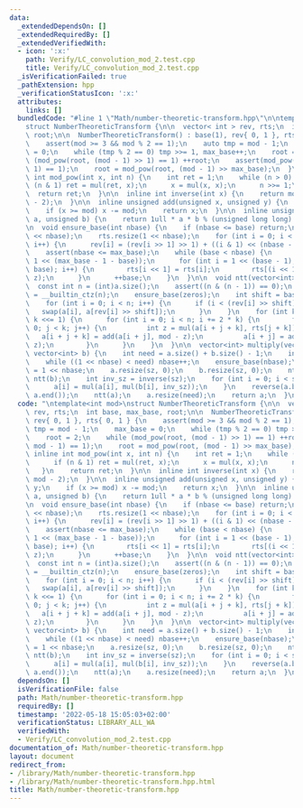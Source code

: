 ```yaml
---
data:
  _extendedDependsOn: []
  _extendedRequiredBy: []
  _extendedVerifiedWith:
  - icon: ':x:'
    path: Verify/LC_convolution_mod_2.test.cpp
    title: Verify/LC_convolution_mod_2.test.cpp
  _isVerificationFailed: true
  _pathExtension: hpp
  _verificationStatusIcon: ':x:'
  attributes:
    links: []
  bundledCode: "#line 1 \"Math/number-theoretic-transform.hpp\"\n\ntemplate<int mod>\n\
    struct NumberTheoreticTransform {\n\n  vector< int > rev, rts;\n  int base, max_base,\
    \ root;\n\n  NumberTheoreticTransform() : base(1), rev{ 0, 1 }, rts{ 0, 1 } {\n\
    \    assert(mod >= 3 && mod % 2 == 1);\n    auto tmp = mod - 1;\n    max_base\
    \ = 0;\n    while (tmp % 2 == 0) tmp >>= 1, max_base++;\n    root = 2;\n    while\
    \ (mod_pow(root, (mod - 1) >> 1) == 1) ++root;\n    assert(mod_pow(root, mod -\
    \ 1) == 1);\n    root = mod_pow(root, (mod - 1) >> max_base);\n  }\n\n  inline\
    \ int mod_pow(int x, int n) {\n    int ret = 1;\n    while (n > 0) {\n      if\
    \ (n & 1) ret = mul(ret, x);\n      x = mul(x, x);\n      n >>= 1;\n    }\n  \
    \  return ret;\n  }\n\n  inline int inverse(int x) {\n    return mod_pow(x, mod\
    \ - 2);\n  }\n\n  inline unsigned add(unsigned x, unsigned y) {\n    x += y;\n\
    \    if (x >= mod) x -= mod;\n    return x;\n  }\n\n  inline unsigned mul(unsigned\
    \ a, unsigned b) {\n    return 1ull * a * b % (unsigned long long) mod;\n  }\n\
    \n  void ensure_base(int nbase) {\n    if (nbase <= base) return;\n    rev.resize(1\
    \ << nbase);\n    rts.resize(1 << nbase);\n    for (int i = 0; i < (1 << nbase);\
    \ i++) {\n      rev[i] = (rev[i >> 1] >> 1) + ((i & 1) << (nbase - 1));\n    }\n\
    \    assert(nbase <= max_base);\n    while (base < nbase) {\n      int z = mod_pow(root,\
    \ 1 << (max_base - 1 - base));\n      for (int i = 1 << (base - 1); i < (1 <<\
    \ base); i++) {\n        rts[i << 1] = rts[i];\n        rts[(i << 1) + 1] = mul(rts[i],\
    \ z);\n      }\n      ++base;\n    }\n  }\n\n  void ntt(vector<int>& a) {\n  \
    \  const int n = (int)a.size();\n    assert((n & (n - 1)) == 0);\n    int zeros\
    \ = __builtin_ctz(n);\n    ensure_base(zeros);\n    int shift = base - zeros;\n\
    \    for (int i = 0; i < n; i++) {\n      if (i < (rev[i] >> shift)) {\n     \
    \   swap(a[i], a[rev[i] >> shift]);\n      }\n    }\n    for (int k = 1; k < n;\
    \ k <<= 1) {\n      for (int i = 0; i < n; i += 2 * k) {\n        for (int j =\
    \ 0; j < k; j++) {\n          int z = mul(a[i + j + k], rts[j + k]);\n       \
    \   a[i + j + k] = add(a[i + j], mod - z);\n          a[i + j] = add(a[i + j],\
    \ z);\n        }\n      }\n    }\n  }\n\n  vector<int> multiply(vector<int> a,\
    \ vector<int> b) {\n    int need = a.size() + b.size() - 1;\n    int nbase = 1;\n\
    \    while ((1 << nbase) < need) nbase++;\n    ensure_base(nbase);\n    int sz\
    \ = 1 << nbase;\n    a.resize(sz, 0);\n    b.resize(sz, 0);\n    ntt(a);\n   \
    \ ntt(b);\n    int inv_sz = inverse(sz);\n    for (int i = 0; i < sz; i++) {\n\
    \      a[i] = mul(a[i], mul(b[i], inv_sz));\n    }\n    reverse(a.begin() + 1,\
    \ a.end());\n    ntt(a);\n    a.resize(need);\n    return a;\n  }\n};\n"
  code: "\ntemplate<int mod>\nstruct NumberTheoreticTransform {\n\n  vector< int >\
    \ rev, rts;\n  int base, max_base, root;\n\n  NumberTheoreticTransform() : base(1),\
    \ rev{ 0, 1 }, rts{ 0, 1 } {\n    assert(mod >= 3 && mod % 2 == 1);\n    auto\
    \ tmp = mod - 1;\n    max_base = 0;\n    while (tmp % 2 == 0) tmp >>= 1, max_base++;\n\
    \    root = 2;\n    while (mod_pow(root, (mod - 1) >> 1) == 1) ++root;\n    assert(mod_pow(root,\
    \ mod - 1) == 1);\n    root = mod_pow(root, (mod - 1) >> max_base);\n  }\n\n \
    \ inline int mod_pow(int x, int n) {\n    int ret = 1;\n    while (n > 0) {\n\
    \      if (n & 1) ret = mul(ret, x);\n      x = mul(x, x);\n      n >>= 1;\n \
    \   }\n    return ret;\n  }\n\n  inline int inverse(int x) {\n    return mod_pow(x,\
    \ mod - 2);\n  }\n\n  inline unsigned add(unsigned x, unsigned y) {\n    x +=\
    \ y;\n    if (x >= mod) x -= mod;\n    return x;\n  }\n\n  inline unsigned mul(unsigned\
    \ a, unsigned b) {\n    return 1ull * a * b % (unsigned long long) mod;\n  }\n\
    \n  void ensure_base(int nbase) {\n    if (nbase <= base) return;\n    rev.resize(1\
    \ << nbase);\n    rts.resize(1 << nbase);\n    for (int i = 0; i < (1 << nbase);\
    \ i++) {\n      rev[i] = (rev[i >> 1] >> 1) + ((i & 1) << (nbase - 1));\n    }\n\
    \    assert(nbase <= max_base);\n    while (base < nbase) {\n      int z = mod_pow(root,\
    \ 1 << (max_base - 1 - base));\n      for (int i = 1 << (base - 1); i < (1 <<\
    \ base); i++) {\n        rts[i << 1] = rts[i];\n        rts[(i << 1) + 1] = mul(rts[i],\
    \ z);\n      }\n      ++base;\n    }\n  }\n\n  void ntt(vector<int>& a) {\n  \
    \  const int n = (int)a.size();\n    assert((n & (n - 1)) == 0);\n    int zeros\
    \ = __builtin_ctz(n);\n    ensure_base(zeros);\n    int shift = base - zeros;\n\
    \    for (int i = 0; i < n; i++) {\n      if (i < (rev[i] >> shift)) {\n     \
    \   swap(a[i], a[rev[i] >> shift]);\n      }\n    }\n    for (int k = 1; k < n;\
    \ k <<= 1) {\n      for (int i = 0; i < n; i += 2 * k) {\n        for (int j =\
    \ 0; j < k; j++) {\n          int z = mul(a[i + j + k], rts[j + k]);\n       \
    \   a[i + j + k] = add(a[i + j], mod - z);\n          a[i + j] = add(a[i + j],\
    \ z);\n        }\n      }\n    }\n  }\n\n  vector<int> multiply(vector<int> a,\
    \ vector<int> b) {\n    int need = a.size() + b.size() - 1;\n    int nbase = 1;\n\
    \    while ((1 << nbase) < need) nbase++;\n    ensure_base(nbase);\n    int sz\
    \ = 1 << nbase;\n    a.resize(sz, 0);\n    b.resize(sz, 0);\n    ntt(a);\n   \
    \ ntt(b);\n    int inv_sz = inverse(sz);\n    for (int i = 0; i < sz; i++) {\n\
    \      a[i] = mul(a[i], mul(b[i], inv_sz));\n    }\n    reverse(a.begin() + 1,\
    \ a.end());\n    ntt(a);\n    a.resize(need);\n    return a;\n  }\n};"
  dependsOn: []
  isVerificationFile: false
  path: Math/number-theoretic-transform.hpp
  requiredBy: []
  timestamp: '2022-05-18 15:05:03+02:00'
  verificationStatus: LIBRARY_ALL_WA
  verifiedWith:
  - Verify/LC_convolution_mod_2.test.cpp
documentation_of: Math/number-theoretic-transform.hpp
layout: document
redirect_from:
- /library/Math/number-theoretic-transform.hpp
- /library/Math/number-theoretic-transform.hpp.html
title: Math/number-theoretic-transform.hpp
---
```

